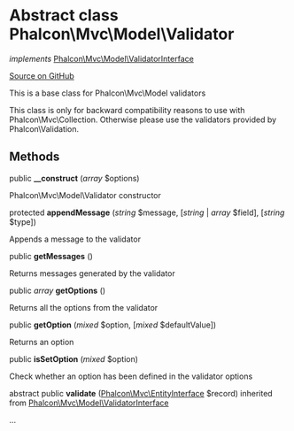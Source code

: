 # Abstract class **Phalcon\\Mvc\\Model\\Validator**

*implements* [Phalcon\Mvc\Model\ValidatorInterface](/en/3.2/api/Phalcon_Mvc_Model_ValidatorInterface)

<a href="https://github.com/phalcon/cphalcon/blob/master/phalcon/mvc/model/validator.zep" class="btn btn-default btn-sm">Source on GitHub</a>

This is a base class for Phalcon\\Mvc\\Model validators

This class is only for backward compatibility reasons to use with Phalcon\\Mvc\\Collection.
Otherwise please use the validators provided by Phalcon\\Validation.


## Methods
public  **__construct** (*array* $options)

Phalcon\\Mvc\\Model\\Validator constructor



protected  **appendMessage** (*string* $message, [*string* | *array* $field], [*string* $type])

Appends a message to the validator



public  **getMessages** ()

Returns messages generated by the validator



public *array* **getOptions** ()

Returns all the options from the validator



public  **getOption** (*mixed* $option, [*mixed* $defaultValue])

Returns an option



public  **isSetOption** (*mixed* $option)

Check whether an option has been defined in the validator options



abstract public  **validate** ([Phalcon\Mvc\EntityInterface](/en/3.2/api/Phalcon_Mvc_EntityInterface) $record) inherited from [Phalcon\Mvc\Model\ValidatorInterface](/en/3.2/api/Phalcon_Mvc_Model_ValidatorInterface)

...


